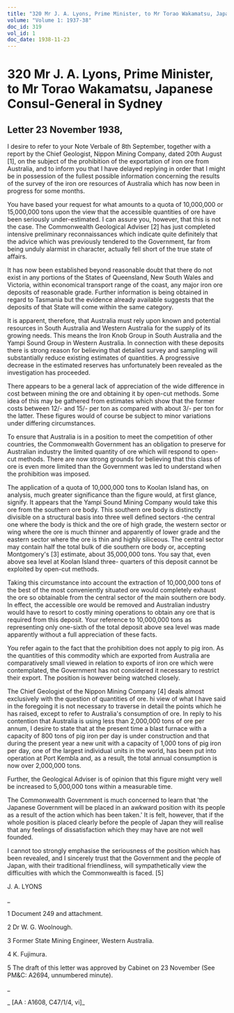 ```yaml
---
title: "320 Mr J. A. Lyons, Prime Minister, to Mr Torao Wakamatsu, Japanese Consul-General in Sydney"
volume: "Volume 1: 1937-38"
doc_id: 319
vol_id: 1
doc_date: 1938-11-23
---
```


# 320 Mr J. A. Lyons, Prime Minister, to Mr Torao Wakamatsu, Japanese Consul-General in Sydney

## Letter 23 November 1938,

I desire to refer to your Note Verbale of 8th September, together with a report by the Chief Geologist, Nippon Mining Company, dated 20th August [1], on the subject of the prohibition of the exportation of iron ore from Australia, and to inform you that I have delayed replying in order that I might be in possession of the fullest possible information concerning the results of the survey of the iron ore resources of Australia which has now been in progress for some months.

You have based your request for what amounts to a quota of 10,000,000 or 15,000,000 tons upon the view that the accessible quantities of ore have been seriously under-estimated. I can assure you, however, that this is not the case. The Commonwealth Geological Adviser [2] has just completed intensive preliminary reconnaissances which indicate quite definitely that the advice which was previously tendered to the Government, far from being unduly alarmist in character, actually fell short of the true state of affairs.

It has now been established beyond reasonable doubt that there do not exist in any portions of the States of Queensland, New South Wales and Victoria, within economical transport range of the coast, any major iron ore deposits of reasonable grade. Further information is being obtained in regard to Tasmania but the evidence already available suggests that the deposits of that State will come within the same category.

It is apparent, therefore, that Australia must rely upon known and potential resources in South Australia and Western Australia for the supply of its growing needs. This means the Iron Knob Group in South Australia and the Yampi Sound Group in Western Australia. In connection with these deposits there is strong reason for believing that detailed survey and sampling will substantially reduce existing estimates of quantities. A progressive decrease in the estimated reserves has unfortunately been revealed as the investigation has proceeded.

There appears to be a general lack of appreciation of the wide difference in cost between mining the ore and obtaining it by open-cut methods. Some idea of this may be gathered from estimates which show that the former costs between 12/- and 15/- per ton as compared with about 3/- per ton for the latter. These figures would of course be subject to minor variations under differing circumstances.

To ensure that Australia is in a position to meet the competition of other countries, the Commonwealth Government has an obligation to preserve for Australian industry the limited quantity of ore which will respond to open-cut methods. There are now strong grounds for believing that this class of ore is even more limited than the Government was led to understand when the prohibition was imposed.

The application of a quota of 10,000,000 tons to Koolan Island has, on analysis, much greater significance than the figure would, at first glance, signify. It appears that the Yampi Sound Mining Company would take this ore from the southern ore body. This southern ore body is distinctly divisible on a structural basis into three well defined sectors -the central one where the body is thick and the ore of high grade, the western sector or wing where the ore is much thinner and apparently of lower grade and the eastern sector where the ore is thin and highly siliceous. The central sector may contain half the total bulk of die southern ore body or, accepting Montgomery's [3] estimate, about 35,000,000 tons. You say that, even above sea level at Koolan Island three- quarters of this deposit cannot be exploited by open-cut methods.

Taking this circumstance into account the extraction of 10,000,000 tons of the best of the most conveniently situated ore would completely exhaust the ore so obtainable from the central sector of the main southern ore body. In effect, the accessible ore would be removed and Australian industry would have to resort to costly mining operations to obtain any ore that is required from this deposit. Your reference to 10,000,000 tons as representing only one-sixth of the total deposit above sea level was made apparently without a full appreciation of these facts.

You refer again to the fact that the prohibition does not apply to pig iron. As the quantities of this commodity which are exported from Australia are comparatively small viewed in relation to exports of iron ore which were contemplated, the Government has not considered it necessary to restrict their export. The position is however being watched closely.

The Chief Geologist of the Nippon Mining Company [4] deals almost exclusively with the question of quantities of ore. hi view of what I have said in the foregoing it is not necessary to traverse in detail the points which he has raised, except to refer to Australia's consumption of ore. In reply to his contention that Australia is using less than 2,000,000 tons of ore per annum, I desire to state that at the present time a blast furnace with a capacity of 800 tons of pig iron per day is under construction and that during the present year a new unit with a capacity of 1,000 tons of pig iron per day, one of the largest individual units in the world, has been put into operation at Port Kembla and, as a result, the total annual consumption is now over 2,000,000 tons.

Further, the Geological Adviser is of opinion that this figure might very well be increased to 5,000,000 tons within a measurable time.

The Commonwealth Government is much concerned to learn that 'the Japanese Government will be placed in an awkward position with its people as a result of the action which has been taken.' It is felt, however, that if the whole position is placed clearly before the people of Japan they will realise that any feelings of dissatisfaction which they may have are not well founded.

I cannot too strongly emphasise the seriousness of the position which has been revealed, and I sincerely trust that the Government and the people of Japan, with their traditional friendliness, will sympathetically view the difficulties with which the Commonwealth is faced. [5]

J. A. LYONS

_

1 Document 249 and attachment.

2 Dr W. G. Woolnough.

3 Former State Mining Engineer, Western Australia.

4 K. Fujimura.

5 The draft of this letter was approved by Cabinet on 23 November (See PM&amp;C: A2694, unnumbered minute).

_

_ [AA : A1608, C47/1/4, vi]_

